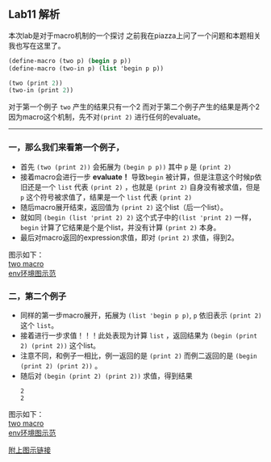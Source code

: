 ## Lab11 解析
本次lab是对于macro机制的一个探讨
之前我在piazza上问了一个问题和本题相关我也写在这里了。
``` scheme
(define-macro (two p) (begin p p))
(define-macro (two-in p) (list 'begin p p))

(two (print 2))
(two-in (print 2))
```
对于第一个例子 `two` 产生的结果只有一个2
而对于第二个例子产生的结果是两个2
<br>
因为macro这个机制，先不对`(print 2)` 进行任何的evaluate。<br>
***

### 一，那么我们来看第一个例子，
- 首先 `(two (print 2))` 会拓展为 `(begin p p))` 其中 `p` 是 `(print 2)` 
- 接着macro会进行一步 **evaluate！** 导致`begin` 被计算，但是注意这个时候p依旧还是一个 `list` 代表 `(print 2)` ，也就是 `(print 2)` 自身没有被求值，但是 `p` 这个符号被求值了，结果是一个 `list` 代表 `(print 2)`
- 随后macro展开结束，返回值为 `(print 2)` 这个list（后一个list）。
- 就如同 `(begin (list 'print 2) 2)` 这个式子中的`(list 'print 2)` 一样，`begin` 计算了它结果是个是个list，并没有计算 `(print 2)` 本身。
- 最后对macro返回的expression求值，即对 `(print 2)` 求值，得到2。

图示如下：<br>
[two macro](./image/two.png)<br>
[env环境图示范](./image/two-re.png)

### 二，第二个例子
- 同样的第一步macro展开，拓展为 `(list 'begin p p)`, `p` 依旧表示 `(print 2)` 这个 `list`。
- 接着进行一步求值！！！此处表现为计算 `list` ，返回结果为 `(begin (print 2) (print 2))` 这个list。
- 注意不同，和例子一相比，例一返回的是 `(print 2)` 而例二返回的是 `(begin (print 2) (print 2))` 。
- 随后对 `(begin (print 2) (print 2))` 求值，得到结果 
    ```
    2
    2
    ```
图示如下：<br>
[two macro](./image/two-in.png)<br>
[env环境图示范](./image/two-in-re.png)

<a href ="http://scheme.pythonanywhere.com/RemovingMuseumPursuit" >附上图示链接</a>
